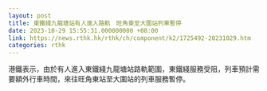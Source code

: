 ```yaml
---
layout: post
title: 東鐵綫九龍塘站有人進入路軌　旺角東至大圍站列車暫停
date: 2023-10-29 15:55:31.000000000 +08:00
link: https://news.rthk.hk/rthk/ch/component/k2/1725492-20231029.htm
categories: rthk
---
```


港鐵表示，由於有人進入東鐵綫九龍塘站路軌範圍，東鐵綫服務受阻，列車預計需要額外行車時間，來往旺角東站至大圍站的列車服務暫停。
